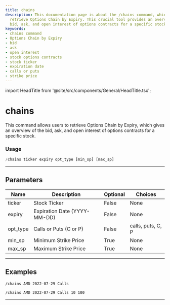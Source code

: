 ```yaml
---
title: chains
description: This documentation page is about the /chains command, which helps users
  retrieve Options Chain by Expiry. This crucial tool provides an overview of the
  bid, ask, and open interest of options contracts for a specific stock.
keywords:
- chains command
- Options Chain by Expiry
- bid
- ask
- open interest
- stock options contracts
- stock ticker
- expiration date
- calls or puts
- strike price
---
```


import HeadTitle from '@site/src/components/General/HeadTitle.tsx';

<HeadTitle title="chains - Options - Telegram - Reference | OpenBB Bot Docs" />

# chains

This command allows users to retrieve Options Chain by Expiry, which gives an overview of the bid, ask, and open interest of options contracts for a specific stock.

### Usage

```python wordwrap
/chains ticker expiry opt_type [min_sp] [max_sp]
```

---

## Parameters

| Name | Description | Optional | Choices |
| ---- | ----------- | -------- | ------- |
| ticker | Stock Ticker | False | None |
| expiry | Expiration Date (YYYY-MM-DD) | False | None |
| opt_type | Calls or Puts (C or P) | False | calls, puts, C, P |
| min_sp | Minimum Strike Price | True | None |
| max_sp | Maximum Strike Price | True | None |


---

## Examples

```
/chains AMD 2022-07-29 Calls
```
```
/chains AMD 2022-07-29 Calls 10 100
```

---
